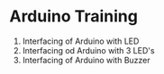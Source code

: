 # Arduino Training

1. Interfacing of Arduino with LED
2. Interfacing od Arduino with 3 LED's
3. Interfacing of Arduino with Buzzer
